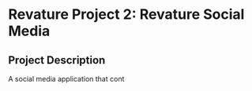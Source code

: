 # Revature Project 2: Revature Social Media
<h2>Project Description</h2>
A social media application that cont
